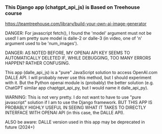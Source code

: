 ### This Django app (chatgpt_api_js) is Based on Treehouse course

[https://teamtreehouse.com/library/build-your-own-ai-image-generator
](https://teamtreehouse.com/library/build-your-own-ai-image-generator)

DANGER: For javascript fetch(), I found the 'model' argument must not be used!
I am pretty sure model is dalle-2 or dalle-3 (in video, one of 'n' argument used to be 'num_images').

DANGER: AS NOTED BEFORE, MY OPENAI API KEY SEEMS TO AUTOMATICALLY DELETED IF, WHILE
DEBUGGING, TOO MANY ERRORS HAPPEN? RATHER CONFUSING.

This app (dalle_api_js) is a "pure" JavaScript solution to access OpenAI.com DALLE API.
I will probably never use this method, but I should experiment with it.
But the Python openai module is (probably) the better solution (e.g. ChatGPT similar app
chaptgpt_api_py, but I would name it dalle_api_py).

WARNING: This is not very pretty. I do not want to have to use "pure javascript" solution
if I am to use the Django framework. BUT THIS APP IS PROBABLY HIGHLY USEFUL IN SEEING WHAT
IT TAKES TO DIRECTLY INTERFACE WITH OPENAI API (in this case, the DALLE API).

ALSO be aware: DALLE version used in this app may be deprecated in future (2024+)